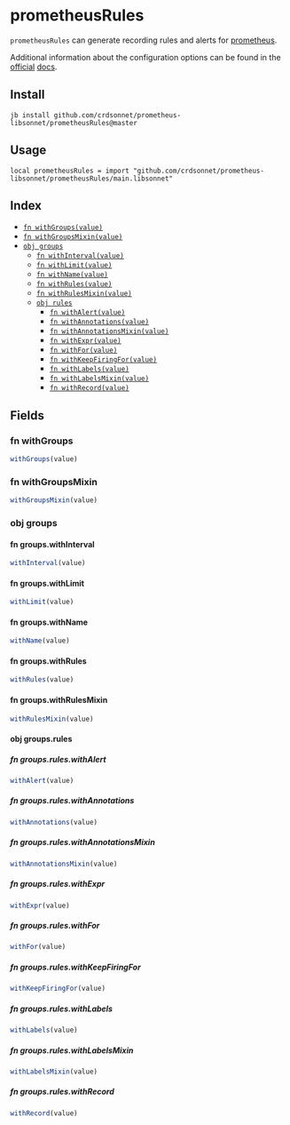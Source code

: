 # prometheusRules

`prometheusRules` can generate recording rules and alerts for
[prometheus](https://github.com/prometheus/prometheus).

Additional information about the configuration options can be found in the
[official](https://prometheus.io/docs/prometheus/latest/configuration/recording_rules/)
[docs](https://prometheus.io/docs/prometheus/latest/configuration/alerting_rules/).


## Install

```
jb install github.com/crdsonnet/prometheus-libsonnet/prometheusRules@master
```

## Usage

```jsonnet
local prometheusRules = import "github.com/crdsonnet/prometheus-libsonnet/prometheusRules/main.libsonnet"
```

## Index

* [`fn withGroups(value)`](#fn-withgroups)
* [`fn withGroupsMixin(value)`](#fn-withgroupsmixin)
* [`obj groups`](#obj-groups)
  * [`fn withInterval(value)`](#fn-groupswithinterval)
  * [`fn withLimit(value)`](#fn-groupswithlimit)
  * [`fn withName(value)`](#fn-groupswithname)
  * [`fn withRules(value)`](#fn-groupswithrules)
  * [`fn withRulesMixin(value)`](#fn-groupswithrulesmixin)
  * [`obj rules`](#obj-groupsrules)
    * [`fn withAlert(value)`](#fn-groupsruleswithalert)
    * [`fn withAnnotations(value)`](#fn-groupsruleswithannotations)
    * [`fn withAnnotationsMixin(value)`](#fn-groupsruleswithannotationsmixin)
    * [`fn withExpr(value)`](#fn-groupsruleswithexpr)
    * [`fn withFor(value)`](#fn-groupsruleswithfor)
    * [`fn withKeepFiringFor(value)`](#fn-groupsruleswithkeepfiringfor)
    * [`fn withLabels(value)`](#fn-groupsruleswithlabels)
    * [`fn withLabelsMixin(value)`](#fn-groupsruleswithlabelsmixin)
    * [`fn withRecord(value)`](#fn-groupsruleswithrecord)

## Fields

### fn withGroups

```ts
withGroups(value)
```



### fn withGroupsMixin

```ts
withGroupsMixin(value)
```



### obj groups


#### fn groups.withInterval

```ts
withInterval(value)
```



#### fn groups.withLimit

```ts
withLimit(value)
```



#### fn groups.withName

```ts
withName(value)
```



#### fn groups.withRules

```ts
withRules(value)
```



#### fn groups.withRulesMixin

```ts
withRulesMixin(value)
```



#### obj groups.rules


##### fn groups.rules.withAlert

```ts
withAlert(value)
```



##### fn groups.rules.withAnnotations

```ts
withAnnotations(value)
```



##### fn groups.rules.withAnnotationsMixin

```ts
withAnnotationsMixin(value)
```



##### fn groups.rules.withExpr

```ts
withExpr(value)
```



##### fn groups.rules.withFor

```ts
withFor(value)
```



##### fn groups.rules.withKeepFiringFor

```ts
withKeepFiringFor(value)
```



##### fn groups.rules.withLabels

```ts
withLabels(value)
```



##### fn groups.rules.withLabelsMixin

```ts
withLabelsMixin(value)
```



##### fn groups.rules.withRecord

```ts
withRecord(value)
```


